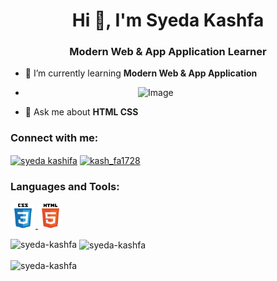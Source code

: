 <h1 align="center">Hi 👋, I'm Syeda Kashfa</h1>
<h3 align="center">Modern Web & App Application Learner</h3>

- 🌱 I’m currently learning **Modern Web & App Application**

- <img align="right" width="300px" alt="Image" src="https://github.com/user-attachments/assets/18107b79-3665-405a-b92c-6a2ace8a2235">


- 💬 Ask me about **HTML CSS**

<h3 align="left">Connect with me:</h3>
<p align="left">
<a    href="https://www.linkedin.com/in/syedakashifa-176085201?utm_source=share&utm_compaign=share_via&utm_content=profile&utm_medium=android_app" target="blank"><img align="center" src="https://raw.githubusercontent.com/rahuldkjain/github-profile-readme-generator/master/src/images/icons/Social/linked-in-alt.svg" alt="syeda kashifa" height="30" width="40" /></a>
<a href="https://www.instagram.com/kash-fa1728?igsh=MWZkN2xINGtnbnMweQ==" target="blank"><img align="center" src="https://raw.githubusercontent.com/rahuldkjain/github-profile-readme-generator/master/src/images/icons/Social/instagram.svg" alt="kash_fa1728" height="30" width="40" /></a>
</p>

<h3 align="left">Languages and Tools:</h3>
<p align="left"> <a href="https://www.w3schools.com/css/" target="_blank" rel="noreferrer"> <img src="https://raw.githubusercontent.com/devicons/devicon/master/icons/css3/css3-original-wordmark.svg" alt="css3" width="40" height="40"/> </a> <a href="https://www.w3.org/html/" target="_blank" rel="noreferrer"> <img src="https://raw.githubusercontent.com/devicons/devicon/master/icons/html5/html5-original-wordmark.svg" alt="html5" width="40" height="40"/> </a> </p>

<p><img align="left" src="https://github-readme-stats.vercel.app/api/top-langs?username=syeda-kashfa&show_icons=true&locale=en&layout=compact" alt="syeda-kashfa" /></p>

<p>&nbsp;<img align="center" src="https://github-readme-stats.vercel.app/api?username=syeda-kashfa&show_icons=true&locale=en" alt="syeda-kashfa" /></p>

<p><img align="center" src="https://github-readme-streak-stats.herokuapp.com/?user=syeda-kashfa&" alt="syeda-kashfa" /></p>
